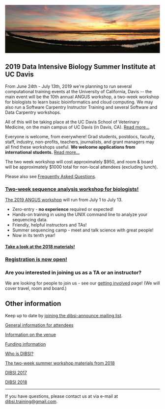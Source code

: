 ![Yolo Basin panorama](images/yolo-panorama.jpg "DIBSI 2019")

## 2019 Data Intensive Biology Summer Institute at UC Davis

From June 24th - July 13th, 2019 we're planning to run several
computational training events at the University of California, Davis
-- the main event will be the 10th annual ANGUS workshop, a two-week
workshop for biologists to learn basic bioinformatics and cloud
computing.  We may also run a Software Carpentry Instructor Training
and several Software and Data Carpentry workshops.

All of this will be taking place at the UC Davis School of Veterinary
Medicine, on the main campus of UC Davis (in Davis,
CA). [Read more...](VENUE.html)

Everyone is welcome, from everywhere! Grad students, postdocs,
faculty, staff, industry, non-profits, teachers, journalists, and
grant managers may all find these workshops useful. **We welcome
applications from international students.**
[Read more...](ATTENDEES.html)

The two week workshop will cost approximately $950, and room & board
will be approximately $1000 total for non-local attendees (excluding
lunch).

Please also see [Frequently Asked Questions](https://hackmd.io/s/BkjZDqNNV).

<!--
![DIBSI overview](images/overview-bubbles.png)
-->

### [Two-week sequence analysis workshop for biologists!](ANGUS.html)

[The 2019 ANGUS workshop](ANGUS.html) will run from July 1 to July 13.

<!--
[Applications are open!](https://docs.google.com/forms/d/e/1FAIpQLSeuXw5aX6NUGdzb4NnhQi3CLEMIxHr_vvVZFB762fCJkkkYGA/viewform)
-->

* Zero-entry - **no experience** required or expected!
* Hands-on training in using the UNIX command line to analyze your sequencing data.
* Friendly, helpful instructors and TAs!
* Summer sequencing camp - meet and talk science with great people!
* Now in its tenth year!

#### [Take a look at the 2018 materials!](https://angus.readthedocs.io/en/2018/)

### [Registration is now open!](https://registration.genomecenter.ucdavis.edu/events/2019_angus/register/)

### Are you interested in joining us as a TA or an instructor?

We are looking for people to join us - see our
[getting involved](getting-involved.html) page! (We will cover travel,
room and board.)

## Other information

Keep up to date by [joining the dibsi-announce mailing list](https://groups.io/g/dibsi-announce/join).

[General information for attendees](ATTENDEES.html)

[Information on the venue](VENUE.html)

[Funding information](FUNDERS.html)

[Who is DIBSI?](WHO.html)

[The two-week summer workshop materials from 2018](https://angus.readthedocs.io/en/2018/)

[DIBSI 2017](2017/index.html)

[DIBSI 2018](2018/index.html)

----

If you have questions, please contact us at via e-mail at [dibsi.training@gmail.com](mailto:dibsi.training@gmail.com).
